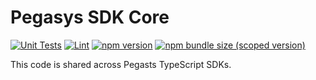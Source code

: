 # Pegasys SDK Core

[![Unit Tests](https://github.com/pegasys-fi/sdk-core/workflows/Unit%20Tests/badge.svg)](https://github.com/pegasys-fi/sdk-core/actions?query=workflow%3A%22Unit+Tests%22)
[![Lint](https://github.com/pegasys-fi/sdk-core/workflows/Lint/badge.svg)](https://github.com/pegasys-fi/sdk-core/actions?query=workflow%3ALint)
[![npm version](https://img.shields.io/npm/v/@pollum-io/sdk-core/latest.svg)](https://www.npmjs.com/package/@pollum-io/sdk-core/v/latest)
[![npm bundle size (scoped version)](https://img.shields.io/bundlephobia/minzip/@pollum-io/sdk-core/latest.svg)](https://bundlephobia.com/result?p=@pollum-io/sdk-core@latest)

This code is shared across Pegasts TypeScript SDKs.
